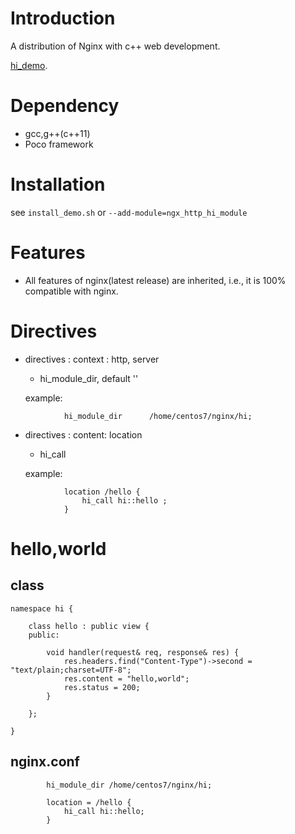 # Introduction
A distribution of Nginx with c++ web development. 

[hi_demo](https://github.com/webcpp/hi_demo).

# Dependency
- gcc,g++(c++11)
- Poco framework

# Installation
see `install_demo.sh` or `--add-module=ngx_http_hi_module`


# Features
- All features of nginx(latest release) are inherited, i.e., it is 100% compatible with nginx.

# Directives
- directives : context :  http, server
    - hi_module_dir,           default ''

    example:

```
            hi_module_dir      /home/centos7/nginx/hi;
```
- directives : content: location
    - hi_call 

    example:
    
```
            location /hello {
                hi_call hi::hello ;
            }
```

# hello,world

## class

```
namespace hi {

    class hello : public view {
    public:

        void handler(request& req, response& res) {
            res.headers.find("Content-Type")->second = "text/plain;charset=UTF-8";
            res.content = "hello,world";
            res.status = 200;
        }

    };

}

```
## nginx.conf

```
        hi_module_dir /home/centos7/nginx/hi;

        location = /hello {
            hi_call hi::hello;
        }

```